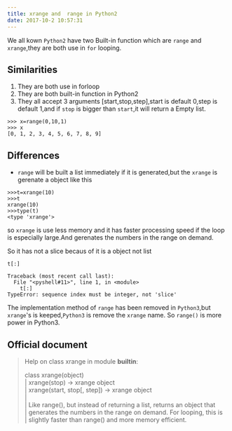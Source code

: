 ```yaml
---
title: xrange and  range in Python2
date: 2017-10-2 10:57:31
---
```


We all kown `Python2` have two Built-in function which are `range` and `xrange`,they are both  use in `for` looping.

## Similarities ##
1. They are both use in forloop 
2. They are both built-in function in Python2
3. They all accept 3 arguments [start,stop,step],start is default 0,step is default 1,and if `stop` is bigger than `start`,it will return a Empty list.

```
>>> x=range(0,10,1)  
>>> x  
[0, 1, 2, 3, 4, 5, 6, 7, 8, 9]  

``` 


## Differences ##

- `range` will be built a list immediately if it is generated,but the `xrange` is gerenate a object like this

```
>>>t=xrange(10)  
>>>t  
xrange(10)  
>>>type(t)  
<type 'xrange'>  

```
so `xrange` is use less memory and it has faster processing speed if the loop is especially large.And gerenates the numbers in the range on demand.

So it has not a slice becaus of it is a object not  list 

```
t[:]

Traceback (most recent call last):  
  File "<pyshell#11>", line 1, in <module>  
    t[:]
TypeError: sequence index must be integer, not 'slice'

```
The implementation method of `range` has been removed in `Python3`,but `xrange`'s is keeped,`Python3` is remove the `xrange` name.
So `range()` is more power in Python3.

## Official document ##

>Help on class xrange in module __builtin__:  
>  
>class xrange(object)  
> |  xrange(stop) -> xrange object  
> |  xrange(start, stop[, step]) -> xrange object  
> |  
> |  Like range(), but instead of returning a list, returns an object that  
> |  generates the numbers in the range on demand.  For looping, this is  
> |  slightly faster than range() and more memory efficient.  

